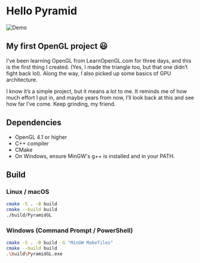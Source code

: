 # Hello Pyramid

![Demo](./demo.gif)

## My first OpenGL project 😃

I've been learning OpenGL from LearnOpenGL.com for three days, and this is the first thing I
created. (Yes, I made the triangle too, but that one didn’t fight back lol). Along the way, I also
picked up some basics of GPU architecture.

I know it’s a simple project, but it means a lot to me. It reminds me of how much effort I put in,
and maybe years from now, I’ll look back at this and see how far I’ve come. Keep grinding, my friend.

## Dependencies

- OpenGL 4.1 or higher
- C++ compiler
- CMake
- On Windows, ensure MinGW's g++ is installed and in your PATH.

## Build

### Linux / macOS
```bash
cmake -S . -B build
cmake --build build
./build/PyramidGL
```

### Windows (Command Prompt / PowerShell)
```bash
cmake -S . -B build -G "MinGW Makefiles"
cmake --build build
.\build\PyramidGL.exe
```
